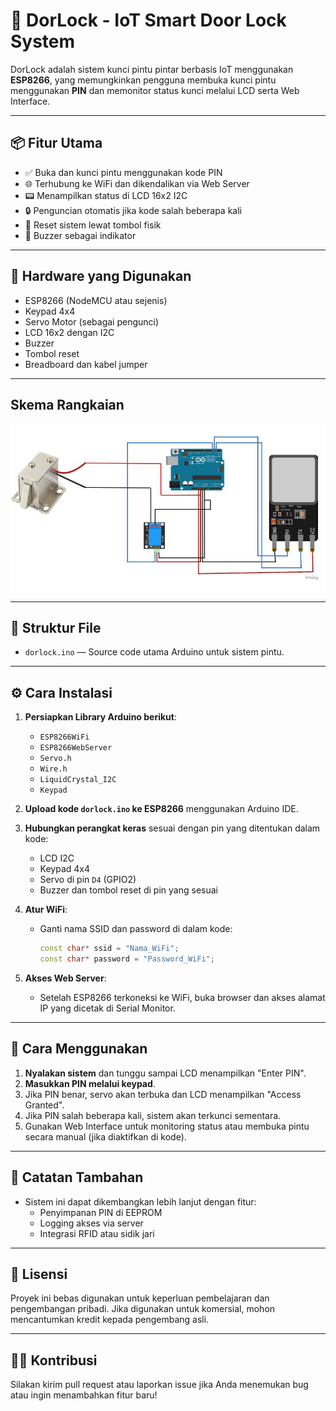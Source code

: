 # 🔐 DorLock - IoT Smart Door Lock System

DorLock adalah sistem kunci pintu pintar berbasis IoT menggunakan **ESP8266**, yang memungkinkan pengguna membuka kunci pintu menggunakan **PIN** dan memonitor status kunci melalui LCD serta Web Interface.

---

## 📦 Fitur Utama

- ✅ Buka dan kunci pintu menggunakan kode PIN
- 🌐 Terhubung ke WiFi dan dikendalikan via Web Server
- 📟 Menampilkan status di LCD 16x2 I2C
- 🔒 Penguncian otomatis jika kode salah beberapa kali
- 🔄 Reset sistem lewat tombol fisik
- 🔔 Buzzer sebagai indikator

---

## 🧰 Hardware yang Digunakan

- ESP8266 (NodeMCU atau sejenis)
- Keypad 4x4
- Servo Motor (sebagai pengunci)
- LCD 16x2 dengan I2C
- Buzzer
- Tombol reset
- Breadboard dan kabel jumper


---

## Skema Rangkaian

![Gambar Proyek Anda Disini](https://github.com/WindaMossy/Door-Lock/blob/9600ea29b86f2c630758f484593247ba73ce0fd8/WhatsApp%20Image%202025-07-29%20at%2015.10.43_f6e96083.jpg)

---

## 📂 Struktur File

- `dorlock.ino` — Source code utama Arduino untuk sistem pintu.

---

## ⚙️ Cara Instalasi

1. **Persiapkan Library Arduino berikut**:
    - `ESP8266WiFi`
    - `ESP8266WebServer`
    - `Servo.h`
    - `Wire.h`
    - `LiquidCrystal_I2C`
    - `Keypad`

2. **Upload kode `dorlock.ino` ke ESP8266** menggunakan Arduino IDE.

3. **Hubungkan perangkat keras** sesuai dengan pin yang ditentukan dalam kode:
    - LCD I2C
    - Keypad 4x4
    - Servo di pin `D4` (GPIO2)
    - Buzzer dan tombol reset di pin yang sesuai

4. **Atur WiFi**:
    - Ganti nama SSID dan password di dalam kode:
      ```cpp
      const char* ssid = "Nama_WiFi";
      const char* password = "Password_WiFi";
      ```

5. **Akses Web Server**:
    - Setelah ESP8266 terkoneksi ke WiFi, buka browser dan akses alamat IP yang dicetak di Serial Monitor.

---

## 📖 Cara Menggunakan

1. **Nyalakan sistem** dan tunggu sampai LCD menampilkan "Enter PIN".
2. **Masukkan PIN melalui keypad**.
3. Jika PIN benar, servo akan terbuka dan LCD menampilkan "Access Granted".
4. Jika PIN salah beberapa kali, sistem akan terkunci sementara.
5. Gunakan Web Interface untuk monitoring status atau membuka pintu secara manual (jika diaktifkan di kode).

---

## 📌 Catatan Tambahan

- Sistem ini dapat dikembangkan lebih lanjut dengan fitur:
    - Penyimpanan PIN di EEPROM
    - Logging akses via server
    - Integrasi RFID atau sidik jari

---

## 📜 Lisensi

Proyek ini bebas digunakan untuk keperluan pembelajaran dan pengembangan pribadi. Jika digunakan untuk komersial, mohon mencantumkan kredit kepada pengembang asli.

---

## 👨‍💻 Kontribusi

Silakan kirim pull request atau laporkan issue jika Anda menemukan bug atau ingin menambahkan fitur baru!

